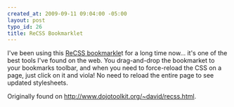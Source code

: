 ```yaml
--- 
created_at: 2009-09-11 09:04:00 -05:00
layout: post
typo_id: 26
title: ReCSS Bookmarklet
---
```

<p>I've been using this <a href="javascript:void(function(){var%20i,a,s;a=document.getElementsByTagName('link');for(i=0;i<a.length;i++){s=a[i];if(s.rel.toLowerCase().indexOf('stylesheet')>=0&&s.href)%20{var%20h=s.href.replace(/(&|%5C?)forceReload=\d+/,'');s.href=h+(h.indexOf('?')>=0?'&':'?')+'forceReload='+(new%20Date().valueOf())}}})();">ReCSS bookmarkle</a>t for a long time now... it's one of the best tools I've found on the web. You drag-and-drop the bookmarket to your bookmarks toolbar, and when you need to force-reload the CSS on a page, just click on it and viola! No need to reload the entire page to see updated stylesheets.</p>
<p>Originally found on <a href="http://www.dojotoolkit.org/~david/recss.html">http://www.dojotoolkit.org/~david/recss.html</a>.</p>
